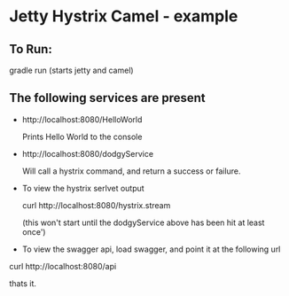 # Jetty Hystrix Camel - example

## To Run:
gradle run (starts jetty and camel)

## The following services are present
* http://localhost:8080/HelloWorld

  Prints Hello World to the console

* http://localhost:8080/dodgyService

  Will call a hystrix command, and return a success or failure.

* To view the hystrix serlvet output

  curl http://localhost:8080/hystrix.stream

  (this won't start until the dodgyService above has been hit at least once')

* To view the swagger api, load swagger, and point it at the following url

 curl http://localhost:8080/api

thats it.
